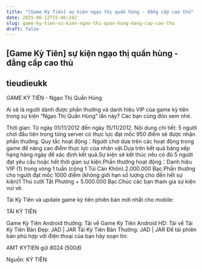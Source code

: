```yaml
---
title: "[Game Kỳ Tiên] sự kiện ngạo thị quần hùng - đẳng cấp cao thủ"
date: 2025-06-12T15:46:24Z
slug: game-ky-tien-su-kien-ngao-thi-quan-hung-dang-cap-cao-thu
draft: false
---
```


## [Game Kỳ Tiên] sự kiện ngạo thị quần hùng - đẳng cấp cao thủ

## tieudieukk

GAME KỲ TIÊN - Ngạo Thị Quần Hùng
 
Ai sẽ là người dành được phần thưởng và danh hiệu VIP của game kỳ tiên trong sự kiện “Ngạo Thị Quần Hùng” lần này? Các bạn cùng đón xem nhé.
 

 
Thời gian: Từ ngày 01/11/2012 đến ngày 15/11/2012.
Nội dung chi tiết: 5 người chơi đầu tiên trong từng server có thực lực đạt mốc 950 điểm sẽ được nhận phần thưởng.
Quy tắc hoạt động：Người chơi dựa trên các hoạt động trong game để nâng cao điểm thực lực của nhân vật.Dựa trên kết quả bảng xếp hạng hàng ngày để xác định kết quả.Sự kiện sẽ kết thúc nếu có đủ 5 người đạt yêu cầu hoặc hết thời gian sự kiện.Phần thưởng hoạt động：Danh hiệu VIP (1) trong vòng 1 tuần (cộng 1 Túi Càn Khôn).2.000.000 Bạc.Phần thưởng cho người đạt mốc 1000 điểm (không giới hạn số lượng cho đến hết sự kiện)1 Thú cưỡi Tất Phương + 5.000.000 Bạc.Chúc các bạn tham gia sự kiện vui vẻ.
 
 Tải Kỳ Tiên và update game kỳ tiên phiên bản mới nhất cho mobile:
 
TẢI KỲ TIÊN
 
Game Kỳ Tiên Android thường: Tải về
Game Kỳ Tiên Android HD: Tải về
Tải Kỳ Tiên Bản Đẹp: JAD | JAR
Tải Kỳ Tiên Bản Thường: JAD | JAR
Để tải phiên bản phù hợp với điện thoại của bạn hãy soạn tin:
 
 AMT     KYTIEN  gửi 8024 (500đ)
 
Nguồn: KỲ TIÊN